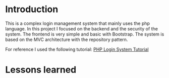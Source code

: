 # Introduction

This is a complex login management system that mainly uses the php language. In this project I focused on the backend and the security of the system. The frontend is very simple and basic with Bootstrap. The system is based on the MVC architecture with the repository pattern.

For reference I used the following tutorial: [PHP Login System Tutorial](https://www.youtube.com/watch?v=Rw5HB2IwNAA&pp=ygUecHJvZ3JhbWVyIHRhbWFuIG5vdyBwaHAgbG9naW4g)

# Lessons learned